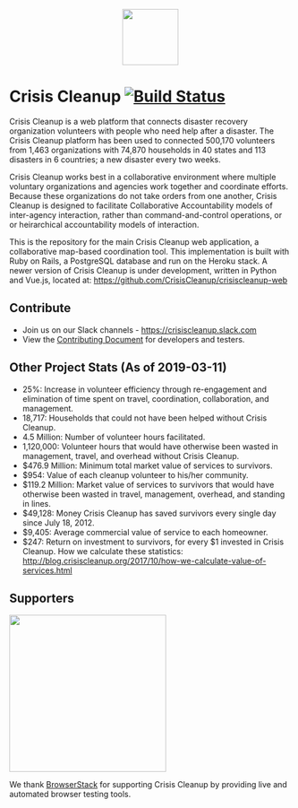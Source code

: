 <p align="center"><a href="https://www.crisiscleanup.org" target="_blank"><img width="100"src="https://www.crisiscleanup.org/assets/ccu-logo-balloons-353e457afd4f92da5df63e398a3688da.png"></a></p>

# Crisis Cleanup [![Build Status](https://circleci.com/gh/CrisisCleanup/crisiscleanup.png?style=shield)](https://circleci.com/gh/crisiscleanup/crisiscleanup)

Crisis Cleanup is a web platform that connects disaster recovery organization volunteers with people who need help after a disaster. The Crisis Cleanup platform has been used to connected 500,170 volunteers from 1,463 organizations with 74,870 households in 40 states and 113 disasters in 6 countries; a new disaster every two weeks.

Crisis Cleanup works best in a collaborative environment where multiple voluntary organizations and agencies work together and coordinate efforts. Because these organizations do not take orders from one another, Crisis Cleanup is designed to facilitate Collaborative Accountability models of inter-agency interaction, rather than command-and-control operations, or or heirarchical accountability models of interaction. 

This is the repository for the main Crisis Cleanup web application, a collaborative map-based coordination tool. This implementation is built with Ruby on Rails, a PostgreSQL database and run on the Heroku stack. A newer version of Crisis Cleanup is under development, written in Python and Vue.js, located at: https://github.com/CrisisCleanup/crisiscleanup-web

## Contribute

- Join us on our Slack channels - https://crisiscleanup.slack.com
- View the [Contributing Document](./CONTRIBUTING.md) for developers and testers.

Other Project Stats (As of 2019-03-11)
-------------

 - 25%: Increase in volunteer efficiency through re-engagement and elimination of time spent on travel, coordination, collaboration, and management.
 - 18,717: Households that could not have been helped without Crisis Cleanup.
 - 4.5 Million: Number of volunteer hours facilitated.
 - 1,120,000: Volunteer hours that would have otherwise been wasted in management, travel, and overhead without Crisis Cleanup.
 - $476.9 Million: Minimum total market value of services to survivors.
 - $954: Value of each cleanup volunteer to his/her community.
 - $119.2 Million: Market value of services to survivors that would have otherwise been wasted in travel, management, overhead, and standing in lines.
 - $49,128: Money Crisis Cleanup has saved survivors every single day since July 18, 2012.
 - $9,405: Average commercial value of service to each homeowner.
 - $247: Return on investment to survivors, for every $1 invested in Crisis Cleanup.
How we calculate these statistics: http://blog.crisiscleanup.org/2017/10/how-we-calculate-value-of-services.html

## Supporters
<img src="http://www.browserstack.com/images/layout/browserstack-logo-600x315.png" width="280"/>

We thank [BrowserStack](http://www.browserstack.com) for supporting Crisis Cleanup by providing live and automated browser testing tools.
